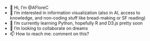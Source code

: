 - 👋 Hi, I’m @AFloreC
- 👀 I’m interested in information visualization (also in AI, access to knowledge, and non-coding stuff like bread-making or SF reading)
- 🌱 I’m currently learning Python, hopefully R and D3.js pretty soon
- 💞️ I’m looking to collaborate on dreams
- 📫 How to reach me: comment on this?

<!---
AFloreC/AFloreC is a ✨ special ✨ repository because its `README.md` (this file) appears on your GitHub profile.
You can click the Preview link to take a look at your changes.
--->
